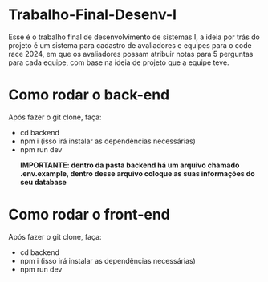 ﻿# Trabalho-Final-Desenv-I

<p>Esse é o trabalho final de desenvolvimento de sistemas I, a ideia por trás do projeto é um sistema para cadastro de avaliadores e equipes para o code race 2024, em que os avaliadores possam atribuir notas para 5 perguntas para cada equipe, com base na ideia de projeto que a equipe teve.</p>

<h1>Como rodar o back-end</h1>
<p>Após fazer o git clone, faça:</p>
<ul>
  <li>cd backend</li>
  <li>npm i (isso irá instalar as dependências necessárias)</li>
  <li>npm run dev</li>
  <p><strong>IMPORTANTE: dentro da pasta backend há um arquivo chamado .env.example, dentro desse arquivo coloque as suas informações do seu database</strong></p>
</ul>

<h1>Como rodar o front-end</h1>
<p>Após fazer o git clone, faça:</p>
<ul>
  <li>cd backend</li>
  <li>npm i (isso irá instalar as dependências necessárias)</li>
  <li>npm run dev</li>
</ul>
